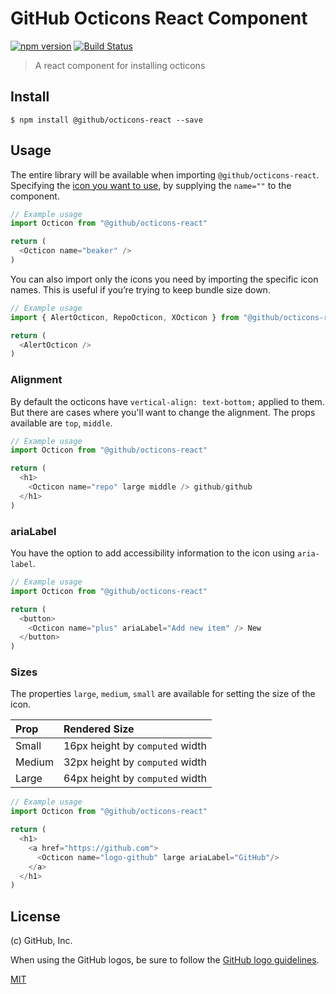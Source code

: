 # GitHub Octicons React Component

[![npm version](https://img.shields.io/npm/v/%40github%2Focticons-react.svg)](https://www.npmjs.org/package/%40github%2Focticons-react)
[![Build Status](https://travis-ci.org/primer/octicons.svg?branch=master)](https://travis-ci.org/primer/octicons)

> A react component for installing octicons

## Install

```
$ npm install @github/octicons-react --save
```

## Usage

The entire library will be available when importing `@github/octicons-react`. Specifying the [icon you want to use][octicons], by supplying the `name=""` to the component.

```js
// Example usage
import Octicon from "@github/octicons-react"

return (
  <Octicon name="beaker" />
)
```

You can also import only the icons you need by importing the specific icon names. This is useful if you’re trying to keep bundle size down.

```js
// Example usage
import { AlertOcticon, RepoOcticon, XOcticon } from "@github/octicons-react/named"

return (
  <AlertOcticon />
)
```

### Alignment

By default the octicons have `vertical-align: text-bottom;` applied to them. But there are cases where you'll want to change the alignment. The props available are `top`, `middle`.

```js
// Example usage
import Octicon from "@github/octicons-react"

return (
  <h1>
    <Octicon name="repo" large middle /> github/github
  </h1>
)
```


### ariaLabel

You have the option to add accessibility information to the icon using `aria-label`.

```js
// Example usage
import Octicon from "@github/octicons-react"

return (
  <button>
    <Octicon name="plus" ariaLabel="Add new item" /> New
  </button>
)
```


### Sizes

The properties `large`, `medium`, `small` are available for setting the size of the icon.

| Prop | Rendered Size |
| :- | :- |
| Small | 16px height by `computed` width |
| Medium | 32px height by `computed` width |
| Large | 64px height by `computed` width |

```js
// Example usage
import Octicon from "@github/octicons-react"

return (
  <h1>
    <a href="https://github.com">
      <Octicon name="logo-github" large ariaLabel="GitHub"/>
    </a>
  </h1>
)
```

## License

(c) GitHub, Inc.

When using the GitHub logos, be sure to follow the [GitHub logo guidelines](https://github.com/logos).

[MIT](./LICENSE)  

[octicons]: https://octicons.github.com/
[primer]: https://github.com/primer/primer
[docs]: http://primercss.io/
[npm]: https://www.npmjs.com/
[install-npm]: https://docs.npmjs.com/getting-started/installing-node
